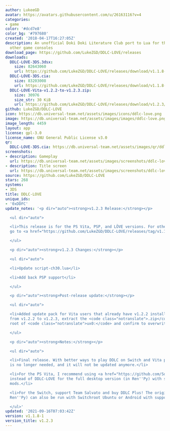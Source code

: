 ```yaml
---
author: LukeeGD
avatar: https://avatars.githubusercontent.com/u/26163116?v=4
categories:
- game
color: '#dcd7e8'
color_bg: '#797680'
created: '2018-04-17T16:27:05Z'
description: An unofficial Doki Doki Literature Club port to Lua for the PS Vita and
  other game consoles
download_page: https://github.com/LukeZGD/DDLC-LOVE/releases
downloads:
  DDLC-LOVE-3DS.3dsx:
    size: 82643060
    url: https://github.com/LukeZGD/DDLC-LOVE/releases/download/v1.1.8-1/DDLC-LOVE-43cecfd.3dsx
  DDLC-LOVE-3DS.cia:
    size: 83203008
    url: https://github.com/LukeZGD/DDLC-LOVE/releases/download/v1.1.8-1/DDLC-LOVE-43cecfd.cia
  DDLC-LOVE-Vita-v1.2.2-to-v1.2.3.zip:
    size: 30976
    size_str: 30 KiB
    url: https://github.com/LukeZGD/DDLC-LOVE/releases/download/v1.2.3/DDLC-LOVE-Vita-v1.2.2-to-v1.2.3.zip
github: LukeZGD/DDLC-LOVE
icon: https://db.universal-team.net/assets/images/icons/ddlc-love.png
image: https://db.universal-team.net/assets/images/images/ddlc-love.png
image_length: 4459
layout: app
license: gpl-3.0
license_name: GNU General Public License v3.0
qr:
  DDLC-LOVE-3DS.cia: https://db.universal-team.net/assets/images/qr/ddlc-love-3ds-cia.png
screenshots:
- description: Gameplay
  url: https://db.universal-team.net/assets/images/screenshots/ddlc-love/gameplay.png
- description: Title screen
  url: https://db.universal-team.net/assets/images/screenshots/ddlc-love/title-screen.png
source: https://github.com/LukeZGD/DDLC-LOVE
stars: 268
systems:
- 3DS
title: DDLC-LOVE
unique_ids:
- '0xDDFC'
update_notes: '<p dir="auto"><strong>v1.2.3 Release:</strong></p>

  <ul dir="auto">

  <li>This release is for the PS Vita, PSP, and LÖVE versions. For other systems,
  go to <a href="https://github.com/LukeZGD/DDLC-LOVE/releases/tag/v1.1.9">v1.1.9</a></li>

  </ul>

  <p dir="auto"><strong>v1.2.3 Changes:</strong></p>

  <ul dir="auto">

  <li>Update script-ch30.lua</li>

  <li>Add back PSP support</li>

  </ul>

  <p dir="auto"><strong>Post-release update:</strong></p>

  <ul dir="auto">

  <li>Added update pack for Vita users that already have v1.2.2 installed. To update
  from v1.2.2 to v1.2.3, extract the <code class="notranslate">.zip</code> to the
  root of <code class="notranslate">ux0:</code> and confirm to overwrite files.</li>

  </ul>

  <p dir="auto"><strong>Notes:</strong></p>

  <ul dir="auto">

  <li>Final release. With better ways to play DDLC on Switch and Vita platforms, DDLC-LOVE
  is no longer needed, and it will not be updated anymore.</li>

  <li>For the PS Vita, I recommend using <a href="https://github.com/SonicMastr/Doki-Doki-Literature-Club-Vita">Doki-Doki-Literature-Club-Vita</a>
  instead of DDLC-LOVE for the full desktop version (in Ren''Py) with support for
  mods.</li>

  <li>For the Switch, support Team Salvato and buy DDLC Plus! The original DDLC (in
  Ren''Py) can also be run with Switchroot Ubuntu or Android with support for mods.</li>

  </ul>'
updated: '2021-09-16T07:03:42Z'
version: v1.1.8-1
version_title: v1.2.3
---
```

